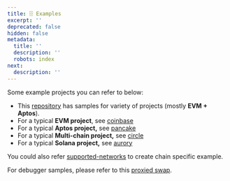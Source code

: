 ```yaml
---
title: 🗄 Examples
excerpt: ''
deprecated: false
hidden: false
metadata:
  title: ''
  description: ''
  robots: index
next:
  description: ''
---
```

Some example projects you can refer to below:

* This [repository](https://github.com/sentioxyz/sentio-processors) has samples for variety of projects (mostly **EVM + Aptos**).
* For a typical **EVM project**, see [coinbase](https://github.com/sentioxyz/sentio-processors/tree/main/projects/coinbase)
* For a typical **Aptos project,** see [pancake](https://github.com/sentioxyz/sentio-processors/tree/main/projects/pancake-swap)
* For a typical **Multi-chain project,** see [circle](https://github.com/sentioxyz/sentio-processors/tree/main/projects/circle)
* For a typical **Solana project,** see [aurory](https://github.com/sentioxyz/sentio-sdk/tree/main/examples/aurory)

You could also refer [supported-networks](supported-networks#examples "mention") to create chain specific example.  

For debugger samples, please refer to this [proxied swap](https://app.sentio.xyz/tx/1/0x6c1fb7ef5265447d1baff3cf2cd7877b3c7bacdcdf546d31082d21b5e6acf617).
